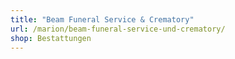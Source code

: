 ```yaml
---
title: "Beam Funeral Service & Crematory"
url: /marion/beam-funeral-service-und-crematory/
shop: Bestattungen
---
```

